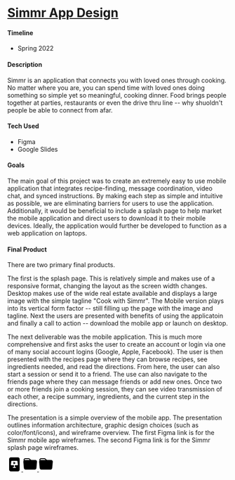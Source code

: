 # <u>Simmr App Design</u>


#### <span class="highlight-blue">Timeline</span>
- Spring 2022


#### <span class="highlight-blue">Description</span>
Simmr is an application that connects you with loved ones through cooking. No matter where you are, you can spend time with loved ones doing something so simple yet so meaningful, cooking dinner. Food brings people together at parties, restaurants or even the drive thru line -- why shuoldn't people be able to connect from afar.

#### <span class="highlight-blue">Tech Used</span>
- Figma
- Google Slides


#### <span class="highlight-blue">Goals</span>
The main goal of this project was to create an extremely easy to use mobile application that integrates recipe-finding, message coordination, video chat, and synced instructions. By making each step as simple and intuitive as possible, we are eliminating barriers for users to use the application. Additionally, it would be beneficial to include a splash page to help market the mobile application and direct users to download it to their mobile devices. Ideally, the application would further be developed to function as a web application on laptops.


#### <span class="highlight-blue">Final Product</span>
There are two primary final products.

The first is the splash page. This is relatively simple and makes use of a responsive format, changing the layout as the screen width changes. Desktop makes use of the wide real estate available and displays a large image with the simple tagline "Cook with Simmr". The Mobile version plays into its vertical form factor -- still filling up the page with the image and tagline. Next the users are presented with benefits of using the applicatoin and finally a call to action -- download the mobile app or launch on desktop.

The next deliverable was the mobile application. This is much more comprehensive and first asks the user to create an account or login via one of many social account logins (Google, Apple, Facebook). The user is then presented with the recipes page where they can browse recipes, see ingredients needed, and read the directions. From here, the user can also start a session or send it to a friend. The use can also navigate to the friends page where they can message friends or add new ones. Once two or more friends join a cooking session, they can see video transmission of each other, a recipe summary, ingredients, and the current step in the directions.

The presentation is a simple overview of the mobile app. The presentation outlines information architecture, graphic design choices (such as color/font/icons), and wireframe overview.
The first Figma link is for the Simmr mobile app wireframes.
The second Figma link is for the Simmr splash page wireframes.

<div class='icon-container'>
        <a href='https://docs.google.com/presentation/d/1b7Bypd_4pGt8TV69G26A_GSvp__2_-Z2V2EsqxnI7WA/edit?usp=sharing' target='_blank' class='icon'>
                <img src='/resources/icons/slides.svg' width='32' height='32' alt='link to slides' style="border-radius:0px;">
        </a>
        <a href='https://www.figma.com/design/9Y5K9XleeU3IiyAGW24fzJ/Simmr-App?node-id=0-1&t=ysRyyHgigLWQ0dEm-1' target='_blank' class='icon'>
                <img src='/resources/icons/figma.svg' width='32' height='32' alt='link to Figma for Simmr- App' style="border-radius:0px;">
        </a>
        <a href='https://www.figma.com/design/oasSUwxL21djIedRqgvJtu/simmr-splash-page?node-id=0-1&t=buKBJpPNuBH8xwmI-1' target='_blank' class='icon'>
                <img src='/resources/icons/figma.svg' width='32' height='32' alt='link to Figma for Simmr - Splash Page' style="border-radius:0px;">
        </a>
</div>
